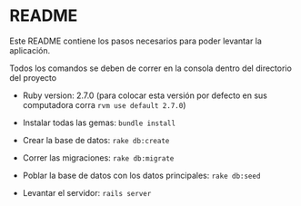 # README

Este README contiene los pasos necesarios para poder levantar la aplicación.

Todos los comandos se deben de correr en la consola dentro del directorio del proyecto

* Ruby version: 2.7.0 (para colocar esta versión por defecto en sus computadora corra `rvm use default 2.7.0`)

* Instalar todas las gemas: `bundle install`

* Crear la base de datos: `rake db:create`

* Correr las migraciones: `rake db:migrate`

* Poblar la base de datos con los datos principales: `rake db:seed`

* Levantar el servidor: `rails server`

